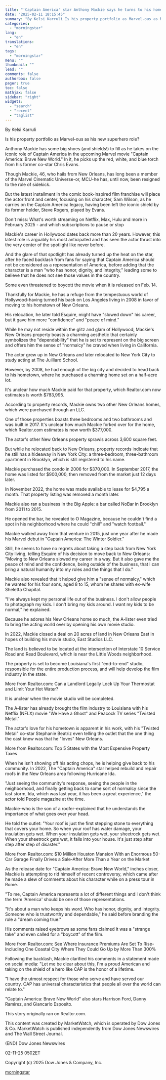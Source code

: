 ```yaml
---
title: "'Captain America' star Anthony Mackie says he turns to his hometown New Orleans for 'normalcy'"
date: "2025-02-11 18:15:45"
summary: "By Kelsi Karruli Is his property portfolio as Marvel-ous as his new superhero role? Anthony Mackie has some big shoes (and shields!) to fill as he takes on the iconic role of Captain America in the upcoming Marvel movie \"Captain America: Brave New World.\" In it, he picks up the..."
categories:
  - "morningstar"
lang:
  - "en"
translations:
  - "en"
tags:
  - "morningstar"
menu: ""
thumbnail: ""
lead: ""
comments: false
authorbox: false
pager: true
toc: false
mathjax: false
sidebar: "right"
widgets:
  - "search"
  - "recent"
  - "taglist"
---
```


By Kelsi Karruli

Is his property portfolio as Marvel-ous as his new superhero role?

Anthony Mackie has some big shoes (and shields!) to fill as he takes on the iconic role of Captain America in the upcoming Marvel movie "Captain America: Brave New World." In it, he picks up the red, white, and blue torch from his former co-star Chris Evans.

Though Mackie, 46, who hails from New Orleans, has long been a member of the Marvel Cinematic Universe-or, MCU-he has, until now, been resigned to the role of sidekick.

But the latest installment in the comic book-inspired film franchise will place the actor front and center, focusing on his character, Sam Wilson, as he carries on the Captain America legacy, having been left the iconic shield by its former holder, Steve Rogers, played by Evans.

Don't miss: What's worth streaming on Netflix, Max, Hulu and more in February 2025 - and which subscriptions to pause or stop

Mackie's career in Hollywood dates back more than 20 years. However, this latest role is arguably his most anticipated and has seen the actor thrust into the very center of the spotlight like never before.

And the glare of that spotlight has already turned up the heat on the star, after he faced backlash from fans for saying that Captain America should not be considered as a representation of America, before adding that the character is a man "who has honor, dignity, and integrity," leading some to believe that he does not see those values in the country.

Some even threatened to boycott the movie when it is released on Feb. 14.

Thankfully for Mackie, he has a refuge from the tempestuous world of Hollywood-having turned his back on Los Angeles living in 2008 in favor of moving to his hometown of New Orleans.

His relocation, he later told Esquire, might have "slowed down" his career, but it gave him more "confidence" and "peace of mind."

While he may not reside within the glitz and glam of Hollywood, Mackie's New Orleans property boasts a charming aesthetic that certainly symbolizes the "dependability" that he is set to represent on the big screen and offers him the sense of "normalcy" he craved when living in California.

The actor grew up in New Orleans and later relocated to New York City to study acting at The Juilliard School.

However, by 2008, he had enough of the big city and decided to head back to his hometown, where he purchased a charming home set on a half-acre lot.

It's unclear how much Mackie paid for that property, which Realtor.com now estimates is worth $783,995.

According to property records, Mackie owns two other New Orleans homes, which were purchased through an LLC.

One of those properties boasts three bedrooms and two bathrooms and was built in 2017. It's unclear how much Mackie forked over for the home, which Realtor.com estimates is now worth $377,000.

The actor's other New Orleans property sprawls across 3,600 square feet.

But while he relocated back to New Orleans, property records indicate that he still has a hideaway in New York City: a three-bedroom, three-bathroom apartment in Brooklyn, which is still registered to his name.

Mackie purchased the condo in 2006 for $370,000. In September 2017, the home was listed for $900,000, then removed from the market just 12 days later.

In November 2022, the home was made available to lease for $4,795 a month. That property listing was removed a month later.

Mackie also ran a business in the Big Apple: a bar called NoBar in Brooklyn from 2011 to 2015.

He opened the bar, he revealed to O Magazine, because he couldn't find a spot in his neighborhood where he could "chill" and "watch football."

Mackie walked away from that venture in 2015, just one year after he made his Marvel debut in "Captain America: The Winter Soldier."

Still, he seems to have no regrets about taking a step back from New York City living, telling Esquire of his decision to move back to New Orleans: "Moving to New Orleans slowed my career in a way. But it also gave me the peace of mind and the confidence, being outside of the business, that I can bring a natural humanity into my roles and the things that I do."

Mackie also revealed that it helped give him a "sense of normalcy," which he wanted for his four sons, aged 8 to 15, whom he shares with ex-wife Sheletta Chapital.

"I've always kept my personal life out of the business. I don't allow people to photograph my kids. I don't bring my kids around. I want my kids to be normal," he explained.

Because he adores his New Orleans home so much, the A-lister even tried to bring the acting world over by opening his own movie studio.

In 2022, Mackie closed a deal on 20 acres of land in New Orleans East in hopes of building his movie studio, East Studios LLC.

The land is believed to be located at the intersection of Interstate 10 Service Road and Read Boulevard, which is near the Little Woods neighborhood.

The property is set to become Louisiana's first "end-to-end" studio, responsible for the entire production process, and will help develop the film industry in the state.

More from Realtor.com: Can a Landlord Legally Lock Up Your Thermostat and Limit Your Hot Water?

It is unclear when the movie studio will be completed.

The A-lister has already brought the film industry to Louisiana with his Netflix (NFLX) movie "We Have a Ghost" and Peacock TV series "Twisted Metal."

The actor's love for his hometown is apparent in his work, with his "Twisted Metal" co-star Stephanie Beatriz even telling the outlet that the one thing the cast knew was that he "loves" New Orleans.

More from Realtor.com: Top 5 States with the Most Expensive Property Taxes

When he isn't showing off his acting chops, he is helping give back to his community. In 2022, The "Captain America" star helped rebuild and repair roofs in the New Orleans area following Hurricane Ida.

"Just seeing the community's response, seeing the people in the neighborhood, and finally getting back to some sort of normalcy since the last storm, Ida, which was last year, it has been a great experience," the actor told People magazine at the time.

Mackie-who is the son of a roofer-explained that he understands the importance of what goes over your head.

He told the outlet: "Your roof is just the first stepping stone to everything that covers your home. So when your roof has water damage, your insulation gets wet. When your insulation gets wet, your sheetrock gets wet. When your sheetrock gets wet, it falls into your house. It's just step after step after step of disaster."

More from Realtor.com: $10 Million Houston Mansion With an Enormous 50-Car Garage Finally Drives a Sale-After More Than a Year on the Market

As the release date for "Captain America: Brave New World," inches closer, Mackie is attempting to rid himself of recent controversy, which came after he made a slew of comments about his character while on a press tour in Rome.

"To me, Captain America represents a lot of different things and I don't think the term 'America' should be one of those representations.

"It's about a man who keeps his word. Who has honor, dignity, and integrity. Someone who is trustworthy and dependable," he said before branding the role a "dream coming true."

His comments raised eyebrows as some fans claimed it was a "strange take" and even called for a "boycott" of the film.

More from Realtor.com: See Where Insurance Premiums Are Set To Rise-Including One Coastal City Where They Could Go Up by More Than 300%

Following the backlash, Mackie clarified his comments in a statement made on social media: "Let me be clear about this, I'm a proud American and taking on the shield of a hero like CAP is the honor of a lifetime.

"I have the utmost respect for those who serve and have served our country. CAP has universal characteristics that people all over the world can relate to."

"Captain America: Brave New World" also stars Harrison Ford, Danny Ramirez, and Giancarlo Esposito.

This story originally ran on Realtor.com.

This content was created by MarketWatch, which is operated by Dow Jones & Co. MarketWatch is published independently from Dow Jones Newswires and The Wall Street Journal.

(END) Dow Jones Newswires

02-11-25 0502ET

Copyright (c) 2025 Dow Jones & Company, Inc.

[morningstar](https://www.morningstar.com/news/marketwatch/2025021113/captain-america-star-anthony-mackie-says-he-turns-to-his-hometown-new-orleans-for-normalcy)
